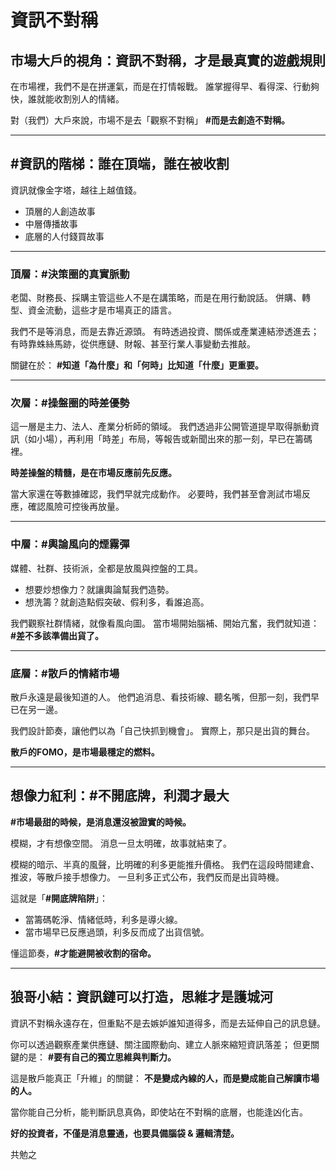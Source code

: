 # 資訊不對稱

## 市場大戶的視角：資訊不對稱，才是最真實的遊戲規則

在市場裡，我們不是在拼運氣，而是在打情報戰。
誰掌握得早、看得深、行動夠快，誰就能收割別人的情緒。

對（我們）大戶來說，市場不是去「觀察不對稱」
**#而是去創造不對稱。**

---

## #資訊的階梯：誰在頂端，誰在被收割

資訊就像金字塔，越往上越值錢。

- 頂層的人創造故事
- 中層傳播故事
- 底層的人付錢買故事

---

### 頂層：#決策圈的真實脈動

老闆、財務長、採購主管這些人不是在講策略，而是在用行動說話。
併購、轉型、資金流動，這些才是市場真正的語言。

我們不是等消息，而是去靠近源頭。
有時透過投資、關係或產業連結滲透進去；
有時靠蛛絲馬跡，從供應鏈、財報、甚至行業人事變動去推敲。

關鍵在於：
**#知道「為什麼」和「何時」比知道「什麼」更重要。**

---

### 次層：#操盤圈的時差優勢

這一層是主力、法人、產業分析師的領域。
我們透過非公開管道提早取得脈動資訊（如小場），再利用「時差」布局，等報告或新聞出來的那一刻，早已在籌碼裡。

**時差操盤的精髓，是在市場反應前先反應。**

當大家還在等數據確認，我們早就完成動作。
必要時，我們甚至會測試市場反應，確認風險可控後再放量。

---

### 中層：#輿論風向的煙霧彈

媒體、社群、技術派，全都是放風與控盤的工具。

- 想要炒想像力？就讓輿論幫我們造勢。
- 想洗籌？就創造點假突破、假利多，看誰追高。

我們觀察社群情緒，就像看風向圖。
當市場開始腦補、開始亢奮，我們就知道：
**#差不多該準備出貨了。**

---

### 底層：#散戶的情緒市場

散戶永遠是最後知道的人。
他們追消息、看技術線、聽名嘴，但那一刻，我們早已在另一邊。

我們設計節奏，讓他們以為「自己快抓到機會」。
實際上，那只是出貨的舞台。

**散戶的FOMO，是市場最穩定的燃料。**

---

## 想像力紅利：#不開底牌，利潤才最大

**#市場最甜的時候，是消息還沒被證實的時候。**

模糊，才有想像空間。
消息一旦太明確，故事就結束了。

模糊的暗示、半真的風聲，比明確的利多更能推升價格。
我們在這段時間建倉、推波，等散戶接手想像力。
一旦利多正式公布，我們反而是出貨時機。

這就是「**#開底牌陷阱**」：

- 當籌碼乾淨、情緒低時，利多是導火線。
- 當市場早已反應過頭，利多反而成了出貨信號。

懂這節奏，**#才能避開被收割的宿命。**

---

## 狼哥小結：資訊鏈可以打造，思維才是護城河

資訊不對稱永遠存在，但重點不是去嫉妒誰知道得多，而是去延伸自己的訊息鏈。

你可以透過觀察產業供應鏈、關注國際動向、建立人脈來縮短資訊落差；
但更關鍵的是：
**#要有自己的獨立思維與判斷力。**

這是散戶能真正「升維」的關鍵：
**不是變成內線的人，而是變成能自己解讀市場的人。**

當你能自己分析，能判斷訊息真偽，即使站在不對稱的底層，也能逢凶化吉。

**好的投資者，不僅是消息靈通，也要具備腦袋 & 邏輯清楚。**

共勉之

